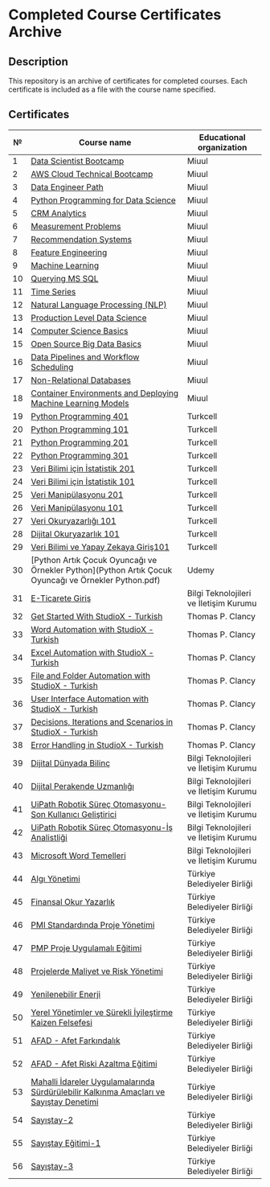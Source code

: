 # Completed Course Certificates Archive

## Description
This repository is an archive of certificates for completed courses. Each certificate is included as a file with the course name specified.

## Certificates

| №  | Course name                       | Educational organization      |
|----|-----------------------------------|-------------------------------|
| 1  | [Data Scientist Bootcamp](Data_Scientist_Bootcamp.png)           | Miuul                         |
| 2  | [AWS Cloud Technical Bootcamp](AWS_Cloud_Technical_Bootcamp.png)      | Miuul                         |
| 3  | [Data Engineer Path](Data_Engineer_Path.png)                | Miuul                         |
| 4  | [Python Programming for Data Science](Mehmet%20Işık%20-%202023-02-14%20Python%20Programming%20for%20Data%20Science.pdf) | Miuul                      |
| 5  | [CRM Analytics](Mehmet%20Işık%20-%202023-03-05%20CRM%20Analytics.pdf)                     | Miuul                         |
| 6  | [Measurement Problems](Mehmet%20Işık%20-%202023-03-15%20Measurement%20Problems.pdf)              | Miuul                         |
| 7  | [Recommendation Systems](Mehmet%20Işık%20-%202023-03-21%20Recommendation%20Systems.pdf)            | Miuul                         |
| 8  | [Feature Engineering](Mehmet%20Işık%20-%202023-03-25%20Feature%20Engineering.pdf)               | Miuul                         |
| 9  | [Machine Learning](Mehmet%20Işık%20-%202023-05-02%20Machine%20Learning.pdf)                  | Miuul                         |
| 10 | [Querying MS SQL](Mehmet%20Işık%20-%202023-06-23%20Querying%20MS%20SQL.pdf)                  | Miuul                         |
| 11 | [Time Series](Mehmet%20Işık%20-%202023-07-11%20Time%20Series.pdf)                           | Miuul                         |
| 12 | [Natural Language Processing (NLP)](Mehmet%20Işık%20-%202023-11-30%20Natural%20Language%20Processing%20(NLP).pdf) | Miuul |
| 13 | [Production Level Data Science](Mehmet%20Işık%20-%202023-11-30%20Production%20Level%20Data%20Science.pdf) | Miuul |
| 14 | [Computer Science Basics](Mehmet%20Işık%20-%202023-12-01%20Computer%20Science%20Basics.pdf)    | Miuul |
| 15 | [Open Source Big Data Basics](Mehmet%20Işık%20-%202023-12-04%20Open%20Source%20Big%20Data%20Basics.pdf) | Miuul |
| 16 | [Data Pipelines and Workflow Scheduling](Mehmet%20Işık%20-%202023-12-24%20Data%20Pipelines%20and%20Workflow%20Scheduling.pdf) | Miuul |
| 17 | [Non-Relational Databases](Mehmet%20Işık%20-%202023-12-24%20Non-Relational%20Databases.pdf)  | Miuul |
| 18 | [Container Environments and Deploying Machine Learning Models](Mehmet%20Işık%20-%202023-12-24%20Container%20Environments%20and%20Deploying%20Machine%20Learning%20Models.pdf) | Miuul |
| 19 | [Python Programming 401](Mehmet%20Işık-Python401.pdf) | Turkcell |
| 20 | [Python Programming 101](Mehmet%20Işık-Python101.pdf) | Turkcell |
| 21 | [Python Programming 201](Mehmet%20Işık-Python201.pdf) | Turkcell |
| 22 | [Python Programming 301](Mehmet%20Işık-Python301.pdf) | Turkcell |
| 23 | [Veri Bilimi için İstatistik 201](Mehmet%20Işık-Veri%20Bilimi%20için%20İstatistik201.pdf) | Turkcell |
| 24 | [Veri Bilimi için İstatistik 101](Mehmet%20Işık-Veri%20Bilimi%20için%20İstatistik101.pdf) | Turkcell |
| 25 | [Veri Manipülasyonu 201](Mehmet%20Işık-Veri%20Manipülasyonu201.pdf) | Turkcell |
| 26 | [Veri Manipülasyonu 101](Mehmet%20Işık-Veri%20Manipülasyonu101.pdf) | Turkcell |
| 27 | [Veri Okuryazarlığı 101](Mehmet%20Işık-Veri%20Okuryazarlığı101.pdf) | Turkcell |
| 28 | [Dijital Okuryazarlık 101](Mehmet%20Işık-Dijital%20Okuryazarlık101.pdf) | Turkcell |
| 29 | [Veri Bilimi ve Yapay Zekaya Giriş101](Mehmet%20Işık-Veri%20Bilimi%20ve%20Yapay%20Zekaya%20Giriş101.pdf) | Turkcell |
| 30 | [Python Artık Çocuk Oyuncağı ve Örnekler Python](Python Artık Çocuk Oyuncağı ve Örnekler Python.pdf) | Udemy |
| 31 | [E-Ticarete Giriş](E-Ticarete_Giri__Sertifika.pdf) | Bilgi Teknolojileri ve İletişim Kurumu |
| 32 | [Get Started With StudioX - Turkish](LearningPath_Certificate_08172021072315990.pdf) | Thomas P. Clancy |
| 33 | [Word Automation with StudioX - Turkish](LearningPath_Certificate_08172021134912779.pdf) | Thomas P. Clancy |
| 34 | [Excel Automation with StudioX - Turkish](LearningPath_Certificate_08202021182955723.pdf) | Thomas P. Clancy |
| 35 | [File and Folder Automation with StudioX - Turkish](LearningPath_Certificate_08202021213012163.pdf) | Thomas P. Clancy |
| 36 | [User Interface Automation with StudioX - Turkish](LearningPath_Certificate_08242021173947858.pdf) | Thomas P. Clancy |
| 37 | [Decisions, Iterations and Scenarios in StudioX - Turkish](LearningPath_Certificate_08252021095822994.pdf) | Thomas P. Clancy |
| 38 | [Error Handling in StudioX - Turkish](LearningPath_Certificate_08252021110105966.pdf) | Thomas P. Clancy |
| 39 | [Dijital Dünyada Bilinç](Dijital_Dünyada_Bilinç_Sertifika.pdf) | Bilgi Teknolojileri ve İletişim Kurumu |
| 40 | [Dijital Perakende Uzmanlığı](Dijital_Perakende_Uzmanl____Sertifika.pdf) | Bilgi Teknolojileri ve İletişim Kurumu |
| 41 | [UiPath Robotik Süreç Otomasyonu-Son Kullanıcı Geliştirici](UiPath_Robotik_Süreç_Otomasyonu-Son_Kullan_c__Geli_tirici_Certificate.pdf) | Bilgi Teknolojileri ve İletişim Kurumu |
| 42 | [UiPath Robotik Süreç Otomasyonu-İş Analistliği](UiPath_Robotik_Süreç_Otomasyonu-___Analistli_i_Certificate.pdf) | Bilgi Teknolojileri ve İletişim Kurumu |
| 43 | [Microsoft Word Temelleri](Microsoft_Word_Temelleri_Certificate.pdf) | Bilgi Teknolojileri ve İletişim Kurumu |
| 44 | [Algı Yönetimi](Algı%20Yönetimi.jpeg) | Türkiye Belediyeler Birliği |
| 45 | [Finansal Okur Yazarlık](Finansal%20Okur%20Yazarlık.jpeg) | Türkiye Belediyeler Birliği |
| 46 | [PMI Standardında Proje Yönetimi](PMI.jpeg) | Türkiye Belediyeler Birliği |
| 47 | [PMP Proje Uygulamalı Eğitimi](PMP.jpeg) | Türkiye Belediyeler Birliği |
| 48 | [Projelerde Maliyet ve Risk Yönetimi](Projelerde%20Maliyet%20ve%20Risk%20Yönetimi.jpeg) | Türkiye Belediyeler Birliği |
| 49 | [Yenilenebilir Enerji](Yenilenebilir%20Enerji.jpeg) | Türkiye Belediyeler Birliği |
| 50 | [Yerel Yönetimler ve Sürekli İyileştirme Kaizen Felsefesi](Yerel%20Yönetimler%20ve%20Sürekli%20İyileştirme%20Kaizen%20Felsefesi.jpeg) | Türkiye Belediyeler Birliği |
| 51 | [AFAD - Afet Farkındalık](AFAD%20-%20Afet.jpeg) | Türkiye Belediyeler Birliği |
| 52 | [AFAD - Afet Riski Azaltma Eğitimi](AFAD-2.jpeg) | Türkiye Belediyeler Birliği |
| 53 | [Mahalli İdareler Uygulamalarında Sürdürülebilir Kalkınma Amaçları ve Sayıştay Denetimi](Mahalli%20idareler.png) | Türkiye Belediyeler Birliği |
| 54 | [Sayıştay-2](SAyıştay-%202.jpeg) | Türkiye Belediyeler Birliği |
| 55 | [Sayıştay Eğitimi-1](SAyıştay%20Eğitimi%20-%201.jpeg) | Türkiye Belediyeler Birliği |
| 56 | [Sayıştay-3](sayıştay-3.jpeg) | Türkiye Belediyeler Birliği |
